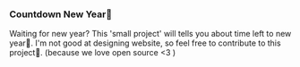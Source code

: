 ### Countdown New Year🎉
Waiting for new year? This 'small project' will tells you about time left to new year🎊. I'm not good at designing website, so feel free to contribute to this project🎈. (because we love open source <3 ) 